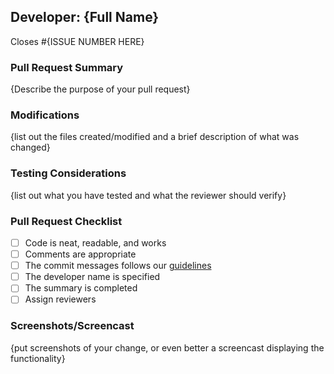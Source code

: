 ## Developer: {Full Name}

Closes #{ISSUE NUMBER HERE}

### Pull Request Summary

{Describe the purpose of your pull request}

### Modifications

{list out the files created/modified and a brief description of what was
changed}

### Testing Considerations

{list out what you have tested and what the reviewer should verify}

### Pull Request Checklist

- [ ] Code is neat, readable, and works
- [ ] Comments are appropriate
- [ ] The commit messages follows our
      [guidelines](https://h4i.notion.site/Git-Commits-Pull-Requests-1-fd22949218fd4b4c976146a0d741b9bf)
- [ ] The developer name is specified
- [ ] The summary is completed
- [ ] Assign reviewers

### Screenshots/Screencast

{put screenshots of your change, or even better a screencast displaying the
functionality}
